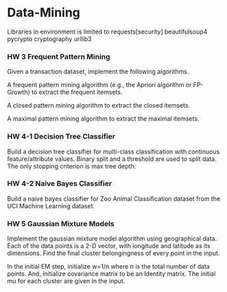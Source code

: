 # Data-Mining
Libraries in environment is limited to requests[security] beautifulsoup4 pycrypto cryptography urllib3


### HW 3 Frequent Pattern Mining 

Given a transaction dataset, implement the following algorithms.

A frequent pattern mining algorithm (e.g., the Apriori algorithm or FP-Growth) to extract the frequent itemsets.

A closed pattern mining algorithm to extract the closed itemsets.

A maximal pattern mining algorithm to extract the maximal itemsets.   




### HW 4-1 Decision Tree Classifier

Build a decision tree classifier for multi-class classification with continuous feature/attribute values. Binary split and a threshold are used to split data. The only stopping criterion is max tree depth.



### HW 4-2 Naive Bayes Classifier
Build a naive bayes classifier for Zoo Animal Classification dataset from the UCI Machine Learning dataset.

### HW 5 Gaussian Mixture Models
Implement the gaussian mixture model algorithm using geographical data. Each of the data points is a 2-D vector, with longitude and latitude as its dimensions. Find the final cluster belongingness of every point in the input. 

In the initial EM step, initialize w=1/n where n is the total number of data points. And, initialize covariance matrix to be an Identity matrix. The initial mu for each cluster are given in the input.
